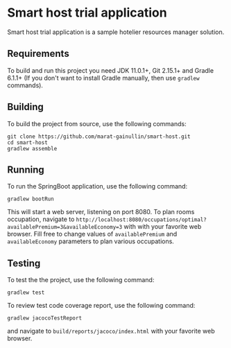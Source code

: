# Smart host trial application
Smart host trial application is a sample hotelier resources manager solution.

## Requirements
To build and run this project you need JDK 11.0.1+, Git 2.15.1+ and Gradle 6.1.1+ (If you don't want to install Gradle manually, then use `gradlew` commands).

## Building
To build the project from source, use the following commands:
```
git clone https://github.com/marat-gainullin/smart-host.git
cd smart-host
gradlew assemble
```

## Running
To run the SpringBoot application, use the following command:
```
gradlew bootRun
```
This will start a web server, listening on port 8080.
To plan rooms occupation, navigate to `http://localhost:8080/occupations/optimal?availablePremium=3&availableEconomy=3` with with your favorite web browser.
Fill free to change values of `availablePremium` and `availableEconomy` parameters to plan various occupations.

## Testing
To test the the project, use the following command:
```
gradlew test
```

To review test code coverage report, use the following command:
```
gradlew jacocoTestReport
```
and navigate to `build/reports/jacoco/index.html` with your favorite web browser.